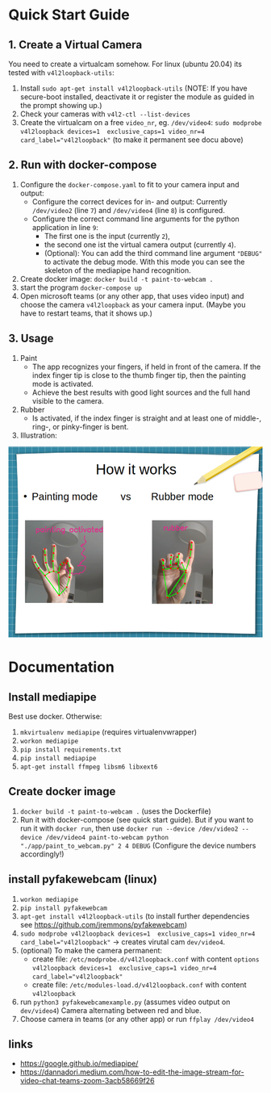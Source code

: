 # Quick Start Guide
##  1. Create a Virtual Camera

You need to create a virtualcam somehow. For linux (ubuntu 20.04) its tested with `v4l2loopback-utils`:

   1. Install `sudo apt-get install v4l2loopback-utils` (NOTE: If you have secure-boot installed, deactivate it or register the module as guided in the prompt showing up.)
   2. Check your cameras with `v4l2-ctl --list-devices`
   3. Create the virtualcam on a free `video_nr`, eg. `/dev/video4`: `sudo modprobe v4l2loopback devices=1  exclusive_caps=1 video_nr=4 card_label="v4l2loopback"` (to make it permanent see docu above)

## 2. Run with docker-compose

1. Configure the `docker-compose.yaml` to fit to your camera input and output:
    - Configure the correct devices for in- and output: Currently `/dev/video2` (line `7`) and `/dev/video4` (line `8`) is configured.
    - Configure the correct command line arguments for the python application in line `9`:
        - The first one is the input (currently `2`), 
        - the second one ist the virtual camera output (currently `4`).
        - (Optional): You can add the third command line argument `"DEBUG"` to activate the debug mode. With this mode you can see the skeleton of the mediapipe hand recognition.
2. Create docker image: `docker build -t paint-to-webcam .`
3. start the program `docker-compose up`
3. Open microsoft teams (or any other app, that uses video input) and choose the camera `v4l2loopback` as your camera input. (Maybe you have to restart teams, that it shows up.)

## 3. Usage
1. Paint
    - The app recognizes your fingers, if held in front of the camera. If the index finger tip is close to the thumb finger tip, then the painting mode is activated.
    - Achieve the best results with good light sources and the full hand visible to the camera. 
2. Rubber
    - Is activated, if the index finger is straight and at least one of middle-, ring-, or pinky-finger is bent.
3. Illustration:
   
![image info](./how_it_works.png)

# Documentation

## Install mediapipe
Best use docker. Otherwise:
1. `mkvirtualenv mediapipe` (requires virtualenvwrapper)
2. `workon mediapipe`
3. `pip install requirements.txt`   
4. `pip install mediapipe`
5. `apt-get install ffmpeg libsm6 libxext6`

## Create docker image
1. `docker build -t paint-to-webcam .` (uses the Dockerfile)
2. Run it with docker-compose (see quick start guide). But if you want to run it with `docker run`, then use `docker run --device /dev/video2 --device /dev/video4 paint-to-webcam python "./app/paint_to_webcam.py" 2 4 DEBUG` (Configure the device numbers accordingly!)

## install pyfakewebcam (linux)
1. `workon mediapipe`
2. `pip install pyfakewebcam`
3. `apt-get install v4l2loopback-utils` (to install further dependencies see https://github.com/jremmons/pyfakewebcam)
4. `sudo modprobe v4l2loopback devices=1  exclusive_caps=1 video_nr=4 card_label="v4l2loopback"` -> creates virutal cam `dev/video4`.
5. (optional) To make the camera permanent:
   - create file: `/etc/modprobe.d/v4l2loopback.conf` with content `options v4l2loopback devices=1  exclusive_caps=1 video_nr=4 card_label="v4l2loopback"`
   - create file: `/etc/modules-load.d/v4l2loopback.conf` with content `v4l2loopback`
6. run `python3 pyfakewebcamexample.py` (assumes video output on `dev/video4`) Camera alternating between red and blue. 
7. Choose camera in teams (or any other app) or run `ffplay /dev/video4`

## links
- https://google.github.io/mediapipe/
- https://dannadori.medium.com/how-to-edit-the-image-stream-for-video-chat-teams-zoom-3acb58669f26
